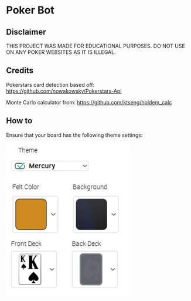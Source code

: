 # Poker Bot

## Disclaimer

THIS PROJECT WAS MADE FOR EDUCATIONAL PURPOSES. DO NOT USE ON ANY POKER WEBSITES AS IT IS ILLEGAL.

## Credits

Pokerstars card detection based off: <https://github.com/nowakowsky/Pokerstars-Api>

Monte Carlo calculator from: <https://github.com/ktseng/holdem_calc>

## How to

Ensure that your board has the following theme settings:

![alt text](themesettings.jpg "Theme Settings")
